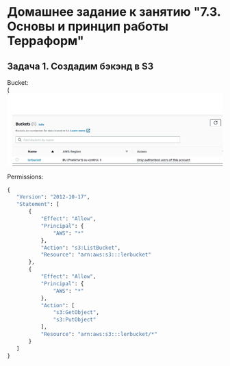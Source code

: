 # Домашнее задание к занятию "7.3. Основы и принцип работы Терраформ"
## Задача 1. Создадим бэкэнд в S3
Bucket:  
(![Screenshot](https://github.com/Smarzhic/netology/blob/main/07-terraform-03-basic/1.JPG) 

Permissions:

```terraform
{
   "Version": "2012-10-17",
   "Statement": [
       {
           "Effect": "Allow",
           "Principal": {
               "AWS": "*"
           },
           "Action": "s3:ListBucket",
           "Resource": "arn:aws:s3:::lerbucket"
       },
       {
           "Effect": "Allow",
           "Principal": {
               "AWS": "*"
           },
           "Action": [
               "s3:GetObject",
               "s3:PutObject"
           ],
           "Resource": "arn:aws:s3:::lerbucket/*"
       }
   ]
}
```
